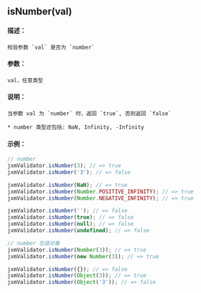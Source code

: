 
## isNumber(val)

#### 描述：

    校验参数 `val` 是否为 `number`

#### 参数：

    val，任意类型

#### 说明：

    当参数 val 为 `number` 时，返回 `true`, 否则返回 `false`

    * number 类型还包括: NaN, Infinity, -Infinity

#### 示例：

```javascript
// number
jxmValidator.isNumber(3); // => true
jxmValidator.isNumber('3'); // => false

jxmValidator.isNumber(NaN); // => true
jxmValidator.isNumber(Number.POSITIVE_INFINITY); // => true
jxmValidator.isNumber(Number.NEGATIVE_INFINITY); // => true

jxmValidator.isNumber(''); // => false
jxmValidator.isNumber(true); // => false
jxmValidator.isNumber(null); // => false
jxmValidator.isNumber(undefined); // => false

// number 包装对象
jxmValidator.isNumber(Number(3)); // => true
jxmValidator.isNumber(new Number(3)); // => true

jxmValidator.isNumber({}); // => false
jxmValidator.isNumber(Object(3)); // => true
jxmValidator.isNumber(Object('3')); // => false
```
